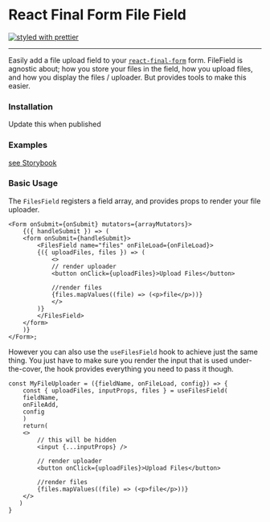 # React Final Form File Field

[![styled with prettier](https://img.shields.io/badge/styled_with-prettier-ff69b4.svg)](https://github.com/prettier/prettier)

---

Easily add a file upload field to your [`react-final-form`](https://final-form.org/react) form. FileField is agnostic about; how you store your files in the field, how you upload files, and how you display the files / uploader. But provides tools to make this easier.

### Installation

Update this when published

### Examples

[see Storybook](https://tim-mccurrach.github.io/react-final-form-file-field/?path=/story/example-using-hooks--file-list)

### Basic Usage

The `FilesField` registers a field array, and provides props to render your file uploader.

```
<Form onSubmit={onSubmit} mutators={arrayMutators}>
    {({ handleSubmit }) => (
	<form onSubmit={handleSubmit}>
	    <FilesField name="files" onFileLoad={onFileLoad}>
		{({ uploadFiles, files }) => (
		    <>
			// render uploader
			<button onClick={uploadFiles}>Upload Files</button>

			//render files
			{files.mapValues((file) => (<p>file</p>))}
		    </>
		)}
	    </FilesField>
	</form>
    )}
</Form>;
```

However you can also use the `useFilesField` hook to achieve just the same thing. You just have to make sure you render the input that is used under-the-cover, the hook provides everything you need to pass it though.

```
const MyFileUploader = ({fieldName, onFileLoad, config}) => {
    const { uploadFiles, inputProps, files } = useFilesField(
	fieldName,
	onFileAdd,
	config
    )
    return(
	<>
	    // this will be hidden
	    <input {...inputProps} />

	    // render uploader
	    <button onClick={uploadFiles}>Upload Files</button>

	    //render files
	    {files.mapValues((file) => (<p>file</p>))}
	</>
   )
}
```
